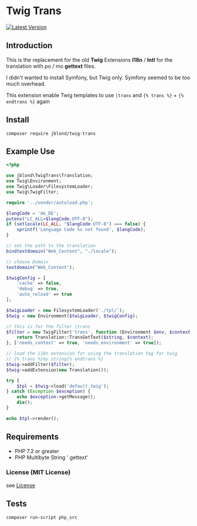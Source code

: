 # Twig Trans

[![Latest Version](https://img.shields.io/github/release/JBlond/twig-trans.svg?style=flat-square&label=Release)](https://github.com/JBlond/twig-trans/releases)

## Introduction

This is the replacement for the old **Twig** Extensions **I18n** / **Intl** for the translation with po / mo 
**gettext** files.

I didn't wanted to install Symfony, but Twig only. Symfony seemed to be too much overhead.

This extension enable Twig templates to use `|trans` and `{% trans %}` + `{% endtrans %}` again

## Install

```shell
composer require jblond/twig-trans
```

## Example Use

```PHP
<?php

use jblond\TwigTrans\Translation;
use Twig\Environment;
use Twig\Loader\FilesystemLoader;
use Twig\TwigFilter;

require '../vendor/autoload.php';

$langCode = 'de_DE';
putenv("LC_ALL=$langCode.UTF-8");
if (setlocale(LC_ALL, "$langCode.UTF-8") === false) {
    sprintf('Language Code %s not found', $langCode);
}

// set the path to the translation
bindtextdomain("Web_Content", "./locale");

// choose Domain
textdomain("Web_Content");

$twigConfig = [
    'cache' => false,
    'debug' => true,
    'auto_reload' => true
];

$twigLoader = new FilesystemLoader('./tpl/');
$twig = new Environment($twigLoader, $twigConfig);

// this is for the filter |trans
$filter = new TwigFilter('trans', function (Environment $env, $context, $string) {
    return Translation::TransGetText($string, $context);
}, ['needs_context' => true, 'needs_environment' => true]);

// load the i18n extension for using the translation tag for twig
// {% trans %}my string{% endtrans %}
$twig->addFilter($filter);
$twig->addExtension(new Translation());

try {
    $tpl = $twig->load('default.twig');
} catch (Exception $exception) {
    echo $exception->getMessage();
    die();
}

echo $tpl->render();
```


## Requirements

* PHP 7.2 or greater
* PHP Multibyte String 
' gettext'


### License (MIT License)

see [License](LICENSE)

## Tests

```bash
composer run-script php_src
```
